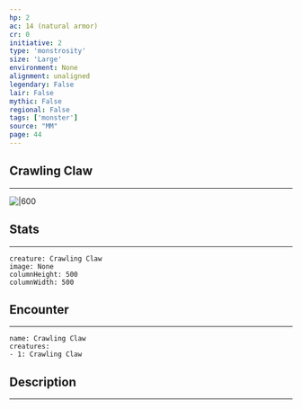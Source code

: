 ```yaml
---
hp: 2
ac: 14 (natural armor)
cr: 0
initiative: 2
type: 'monstrosity'    
size: 'Large'
environment: None
alignment: unaligned
legendary: False
lair: False
mythic: False
regional: False
tags: ['monster']
source: "MM"
page: 44
---
```


## Crawling Claw
---

![|600](D:/Program%20Files/5e.tools/img/bestiary/MM/Crawling%20Claw.jpg)

## Stats
---

```statblock
creature: Crawling Claw
image: None
columnHeight: 500
columnWidth: 500
```

## Encounter
---

```encounter-table
name: Crawling Claw
creatures:
- 1: Crawling Claw
```

## Description
---




